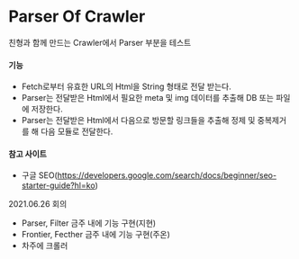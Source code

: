 # Parser Of Crawler

친형과 함께 만드는 Crawler에서 Parser 부분을 테스트

#### 기능
* Fetch로부터 유효한 URL의 Html을 String 형태로 전달 받는다.
* Parser는 전달받은 Html에서 필요한 meta 및 img 데이터를 추출해 DB 또는 파일에 저장한다.
* Parser는 전달받은 Html에서 다음으로 방문할 링크들을 추출해 정제 및 중복제거를 해 다음 모듈로 전달한다.

#### 참고 사이트
* 구글 SEO(https://developers.google.com/search/docs/beginner/seo-starter-guide?hl=ko)

2021.06.26 회의
- Parser, Filter 금주 내에 기능 구현(지현)
- Frontier, Fecther 금주 내에 기능 구현(주온)
- 차주에 크롤러 
